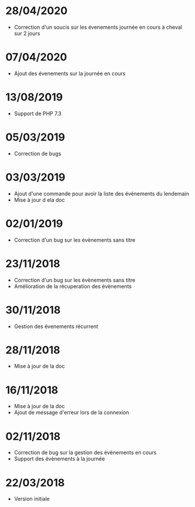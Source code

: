 # 28/04/2020

- Correction d'un soucis sur les évenements journée en cours à cheval sur 2 jours

# 07/04/2020

- Ajout des évenements sur la journée en cours

# 13/08/2019

- Support de PHP 7.3

# 05/03/2019

- Correction de bugs

# 03/03/2019

- Ajout d'une commande pour avoir la liste des événements du lendemain
- Mise à jour d ela doc

# 02/01/2019

- Correction d'un bug sur les évènements sans titre

# 23/11/2018

- Correction d'un bug sur les évènements sans titre
- Amélioration de la récuperation des évènements

# 30/11/2018

- Gestion des évenements récurrent

# 28/11/2018

- Mise à jour de la doc

# 16/11/2018

- Mise à jour de la doc
- Ajout de message d'erreur lors de la connexion

# 02/11/2018

- Correction de bug sur la gestion des évènements en cours
- Support des évènements à la journée

# 22/03/2018

- Version initiale
